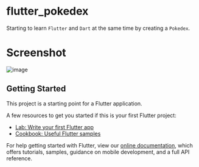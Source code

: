 # flutter_pokedex

Starting to learn `Flutter` and `Dart` at the same time by creating a `Pokedex`.

# Screenshot
![image](https://user-images.githubusercontent.com/7169939/118493681-a7af0100-b721-11eb-8b5a-2eda524a2045.png)

## Getting Started

This project is a starting point for a Flutter application.

A few resources to get you started if this is your first Flutter project:

- [Lab: Write your first Flutter app](https://flutter.dev/docs/get-started/codelab)
- [Cookbook: Useful Flutter samples](https://flutter.dev/docs/cookbook)

For help getting started with Flutter, view our
[online documentation](https://flutter.dev/docs), which offers tutorials,
samples, guidance on mobile development, and a full API reference.


